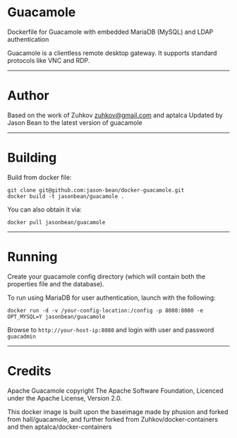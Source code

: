Guacamole
====

Dockerfile for Guacamole with embedded MariaDB (MySQL) and LDAP authentication

Guacamole is a clientless remote desktop gateway. It supports standard protocols like VNC and RDP.

---
Author
===

Based on the work of Zuhkov <zuhkov@gmail.com> and aptalca 
Updated by Jason Bean to the latest version of guacamole

---
Building
===

Build from docker file:

```
git clone git@github.com:jason-bean/docker-guacamole.git
docker build -t jasonbean/guacamole .
```

You can also obtain it via:  

```
docker pull jasonbean/guacamole
```

---
Running
===

Create your guacamole config directory (which will contain both the properties file and the database).

To run using MariaDB for user authentication, launch with the following:

```
docker run -d -v /your-config-location:/config -p 8080:8080 -e OPT_MYSQL=Y jasonbean/guacamole
```

Browse to ```http://your-host-ip:8080``` and login with user and password `guacadmin`

---
Credits
===

Apache Guacamole copyright The Apache Software Foundation, Licenced under the Apache License, Version 2.0.

This docker image is built upon the baseimage made by phusion and forked from hall/guacamole, and further forked from Zuhkov/docker-containers and then aptalca/docker-containers
